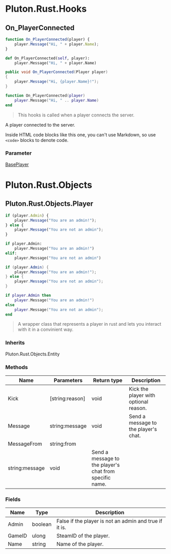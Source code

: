 
# Pluton.Rust.Hooks

## On_PlayerConnected

```javascript
function On_PlayerConnected(player) {
    player.Message("Hi, " + player.Name);
}
```

```python
def On_PlayerConnected(self, player):
	player.Message("Hi, " + player.Name)
```

```csharp
public void On_PlayerConnected(Player player)
{
	player.Message("Hi, {player.Name}!");
}
```

```lua
function On_PlayerConnected(player)
    player.Message("Hi, " .. player.Name)
end
```

> This hooks is called when a player connects the server.

A player connected to the server.

<aside class="warning">Inside HTML code blocks like this one, you can't use Markdown, so use <code>&lt;code&gt;</code> blocks to denote code.</aside>

### Parameter

<a href="#pluton-rust-objects-baseplayer">BasePlayer</a>

# Pluton.Rust.Objects

## Pluton.Rust.Objects.Player

```javascript
if (player.Admin) {
	player.Message("You are an admin!");
} else {
	player.Message("You are not an admin");
}

```

```python
if player.Admin:
	player.Message("You are an admin!")
elif:
	player.Message("You are not an admin")
```

```csharp
if (player.Admin) {
	player.Message("You are an admin!");
} else {
	player.Message("You are not an admin");
}
```

```lua
if player.Admin then
	player.Message("You are an admin!")
else
	player.Message("You are not an admin");
end
```

> A wrapper class that represents a player in rust and lets you interact with it in a convinient way.

### Inherits

Pluton.Rust.Objects.Entity

### Methods

Name | Parameters | Return type | Description
-----|------------|-------------|------------
Kick | [string:reason] | void | Kick the player with optional reason.
Message | string:message | void | Send a message to the player's chat.
MessageFrom | string:from
 | string:message | void | Send a message to the player's chat from specific name.

### Fields

Name | Type | Description
-----|------|------------
Admin | boolean | False if the player is not an admin and true if it is.
GameID | ulong | SteamID of the player.
Name | string | Name of the player.
